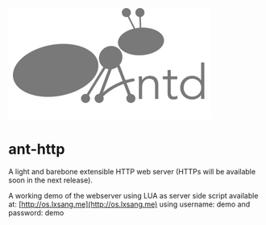 ![Logo](https://github.com/lxsang/ant-http/raw/master/ant-logo.png)
# ant-http
A light and barebone extensible HTTP web server (HTTPs will be available soon in the next release).

A working demo of the webserver using LUA as server side script available at: [http://os.lxsang.me](http://os.lxsang.me) using username: demo and password: demo
